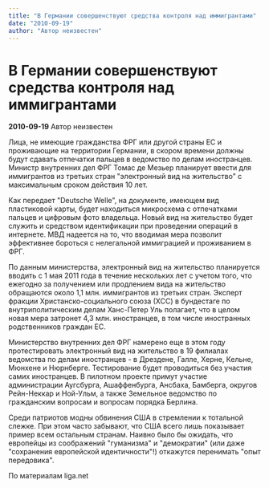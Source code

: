 ```yaml
---
title: "В Германии совершенствуют средства контроля над иммигрантами"
date: "2010-09-19"
author: "Автор неизвестен"
---
```


# В Германии совершенствуют средства контроля над иммигрантами

**2010-09-19** Автор неизвестен

Лица, не имеющие гражданства ФРГ или другой страны ЕС и проживающие на территории Германии, в скором времени должны будут сдавать отпечатки пальцев в ведомство по делам иностранцев. Министр внутренних дел ФРГ Томас де Мезьер планирует ввести для иммигрантов из третьих стран "электронный вид на жительство" с максимальным сроком действия 10 лет.

Как передает "Deutsche Welle", на документе, имеющем вид пластиковой карты, будет находиться микросхема с отпечатками пальцев и цифровым фото владельца. Новый вид на жительство будет служить и средством идентификации при проведении операций в интернете. МВД надеется на то, что вводимая мера позволит эффективнее бороться с нелегальной иммиграцией и проживанием в ФРГ.

По данным министерства, электронный вид на жительство планируется вводить с 1 мая 2011 года в течение нескольких лет с учетом того, что ежегодно за получением или продлением вида на жительство обращаются около 1,1 млн. иммигрантов из третьих стран. Эксперт фракции Христанско-социального союза (ХСС) в бундестаге по внутриполитическим делам Ханс-Петер Уль полагает, что в целом новая мера затронет 4,3 млн. иностранцев, в том числе иностранных родственников граждан ЕС.

Министерство внутренних дел ФРГ намерено еще в этом году протестировать электронный вид на жительство в 19 филиалах ведомства по делам иностранцев - в Дрездене, Галле, Херне, Кельне, Мюнхене и Нюрнберге. Тестирование будет проводиться без участия самих иностранцев. В пилотном проекте примут участие администрации Аугсбурга, Ашаффенбурга, Ансбаха, Бамберга, округов Рейн-Неккар и Ной-Ульм, а также Земельное ведомство по гражданским вопросам и вопросам порядка Берлина.

Среди патриотов модны обвинения США в стремлении к тотальной слежке. При этом часто забывают, что США всего лишь показывает пример всем остальным странам. Наивно было бы ожидать, что европейцы из соображений "гуманизма" и "демократии" (или даже "сохранения европейской идентичности"!) откажутся перенимать "опыт передовика".

По материалам liga.net